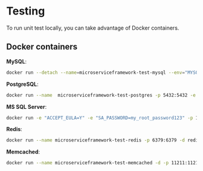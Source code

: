 # Testing

To run unit test locally, you can take advantage of Docker containers.

## Docker containers

**MySQL**:
```bash
docker run --detach --name=microserviceframework-test-mysql --env="MYSQL_ROOT_PASSWORD=root" --publish 3306:3306 mysql:8
```
**PostgreSQL**:
```bash
docker run --name  microserviceframework-test-postgres -p 5432:5432 -e POSTGRES_PASSWORD=postgres -d postgres
```
**MS SQL Server**:
```bash
docker run -e "ACCEPT_EULA=Y" -e "SA_PASSWORD=my_root_password123" -p 1433:1433 --name microserviceframework-test-sqlserver -d mcr.microsoft.com/mssql/server:2019-latest
```
**Redis**:
```bash
docker run --name microserviceframework-test-redis -p 6379:6379 -d redis:alpine
```
**Memcached**:
```bash
docker run --name microserviceframework-test-memcached -d -p 11211:11211 memcached:alpine
```
